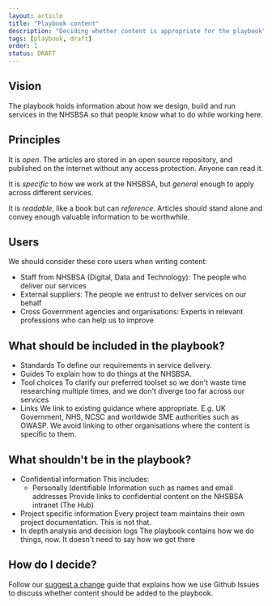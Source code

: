 ```yaml
---
layout: article
title: "Playbook content"
description: "Deciding whether content is appropriate for the playbook"
tags: [playbook, draft]
order: 1
status: DRAFT
---
```

## Vision

The playbook holds information about how we design, build and run services in the NHSBSA so that people know what to do while working here.

## Principles

It is _open_. The articles are stored in an open source repository, and published on the internet without any access protection. Anyone can read it.

It is _specific_ to how we work at the NHSBSA, but _general_ enough to apply across different services.

It is _readable_, like a book but can  _reference_. Articles should stand alone and convey enough valuable information to be worthwhile.

## Users

We should consider these core users when writing content:

* Staff from NHSBSA (Digital, Data and Technology): The people who deliver our services
* External suppliers: The people we entrust to deliver services on our behalf
* Cross Government agencies and organisations: Experts in relevant professions who can help us to improve

## What should be included in the playbook?

* Standards
  To define our requirements in service delivery.
* Guides
  To explain how to do things at the NHSBSA.
* Tool choices
  To clarify our preferred toolset so we don't waste time researching multiple times, and we don't diverge too far across our services
* Links
  We link to existing guidance where appropriate. E.g. UK Government, NHS, NCSC and worldwide SME authorities such as OWASP.
  We avoid linking to other organisations where the content is specific to them.  

## What shouldn't be in the playbook?

* Confidential information
  This includes:
  * Personally Identifiable Information such as names and email addresses
  Provide links to confidential content on the NHSBSA intranet (The Hub)
* Project specific information
  Every project team maintains their own project documentation. This is not that.
* In depth analysis and decision logs
  The playbook contains how we do things, now. It doesn't need to say how we got there

## How do I decide?

Follow our [suggest a change](../github-issues/) guide that explains how we use Github Issues to discuss whether content should be added to the playbook.
